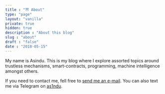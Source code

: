 ```yaml
---
title : "⛩ About"
type: "page"
layout: "vanilla"
private: true
hidden: true
description : "About this blog"
slug : "about"
draft : "false"
date : "2018-05-15"
---
```


My name is Asindu. This is my blog where I explore assorted  topics around trustless mechanisms, smart-contracts, programming, machine intelligence amongst others.

<!-- 
The blog is called "Synchronising Life & Dreams" because I believe the sole purpose of a humans is to work towards turning their present world (life) in to the world the want (dreams). We should always try to keep our life & dreams in sync, or else we loose a sense of purpose.🙂

I am very active on twitter & also keep a repository of notes on interesing papers, talks & experiments, mostly around software.

My programming languages of choice usually revolve around Python,  Nim & Dart. I also write smart-contract code in Scilla, Vyper & Solidty.
As for my  main work, as of late revolves around designing & building dapps that run on Zilliqa.


I also maintain various side projects;

- [Scilla VScode](#) : VScode etension for the scilla smart contact language.
- [Talla](#) : TOTP client for the desktop.
- [Shamin](#) : A Shamir secret sharing client for Windows.
- [Ruth RSS](#) : An RSS reader with autommatic text summarization & text to Speech.
- [Rave](#) : Flutter plugin that supports Mobile Money transactions  via Flutterwave.
- [EQN](#) : A math pre-processor for Eqn notation. 
-->

If you need to contact me, fell free to [send me an e-mail](mailto:adwillfred@gmail.com). 
You can also text me via Telegram on [as1ndu](https://t.me/as1ndu).



